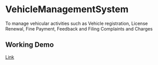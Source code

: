 # VehicleManagementSystem
To manage vehicular activities such as Vehicle registration, License Renewal, Fine Payment, Feedback and Filing Complaints and Charges

## Working Demo
[Link](https://github.com/vivekVells/VehicleManagementSystem/tree/master/demo)

